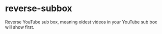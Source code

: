 # reverse-subbox
Reverse YouTube sub box, meaning oldest videos in your YouTube sub box will show first.
